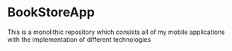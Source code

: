 # BookStoreApp

This is a monolithic repository which consists all of my mobile applications with the implementation of different technologies
